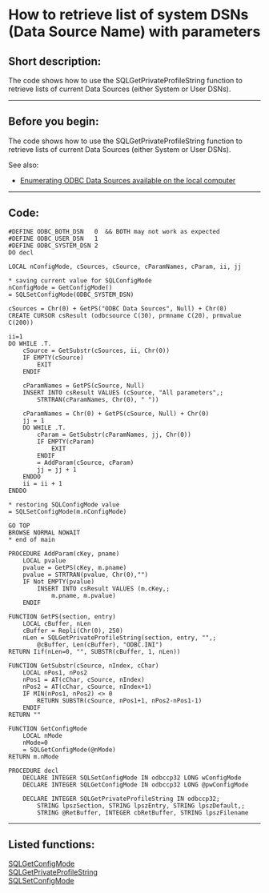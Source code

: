 
# How to retrieve list of system DSNs (Data Source Name) with parameters

## Short description:
The code shows how to use the SQLGetPrivateProfileString function to retrieve lists of current Data Sources (either System or User DSNs).  
***  


## Before you begin:
The code shows how to use the SQLGetPrivateProfileString function to retrieve lists of current Data Sources (either System or User DSNs).  

See also:

* [Enumerating ODBC Data Sources available on the local computer ](sample_284.md)  

  
***  


## Code:
```foxpro  
#DEFINE ODBC_BOTH_DSN   0  && BOTH may not work as expected
#DEFINE ODBC_USER_DSN   1
#DEFINE ODBC_SYSTEM_DSN 2
DO decl

LOCAL nConfigMode, cSources, cSource, cParamNames, cParam, ii, jj

* saving current value for SQLConfigMode
nConfigMode = GetConfigMode()
= SQLSetConfigMode(ODBC_SYSTEM_DSN)

cSources = Chr(0) + GetPS("ODBC Data Sources", Null) + Chr(0)
CREATE CURSOR csResult (odbcsource C(30), prmname C(20), prmvalue C(200))

ii=1
DO WHILE .T.
	cSource = GetSubstr(cSources, ii, Chr(0))
	IF EMPTY(cSource)
		EXIT
	ENDIF

	cParamNames = GetPS(cSource, Null)
	INSERT INTO csResult VALUES (cSource, "All parameters",;
		STRTRAN(cParamNames, Chr(0), " "))

	cParamNames = Chr(0) + GetPS(cSource, Null) + Chr(0)
	jj = 1
	DO WHILE .T.
		cParam = GetSubstr(cParamNames, jj, Chr(0))
		IF EMPTY(cParam)
			EXIT
		ENDIF
		= AddParam(cSource, cParam)
		jj = jj + 1
	ENDDO
	ii = ii + 1
ENDDO

* restoring SQLConfigMode value
= SQLSetConfigMode(m.nConfigMode)

GO TOP
BROWSE NORMAL NOWAIT
* end of main

PROCEDURE AddParam(cKey, pname)
	LOCAL pvalue
	pvalue = GetPS(cKey, m.pname)
	pvalue = STRTRAN(pvalue, Chr(0),"")
	IF Not EMPTY(pvalue)
		INSERT INTO csResult VALUES (m.cKey,;
			m.pname, m.pvalue)
	ENDIF

FUNCTION GetPS(section, entry)
	LOCAL cBuffer, nLen
	cBuffer = Repli(Chr(0), 250)
	nLen = SQLGetPrivateProfileString(section, entry, "",;
		@cBuffer, Len(cBuffer), "ODBC.INI")
RETURN Iif(nLen=0, "", SUBSTR(cBuffer, 1, nLen))

FUNCTION GetSubstr(cSource, nIndex, cChar)
	LOCAL nPos1, nPos2
	nPos1 = AT(cChar, cSource, nIndex)
	nPos2 = AT(cChar, cSource, nIndex+1)
	IF MIN(nPos1, nPos2) <> 0
		RETURN SUBSTR(cSource, nPos1+1, nPos2-nPos1-1)
	ENDIF
RETURN ""

FUNCTION GetConfigMode
	LOCAL nMode
	nMode=0
	= SQLGetConfigMode(@nMode)
RETURN m.nMode

PROCEDURE decl
	DECLARE INTEGER SQLSetConfigMode IN odbccp32 LONG wConfigMode
	DECLARE INTEGER SQLGetConfigMode IN odbccp32 LONG @pwConfigMode

	DECLARE INTEGER SQLGetPrivateProfileString IN odbccp32;
		STRING lpszSection, STRING lpszEntry, STRING lpszDefault,;
		STRING @RetBuffer, INTEGER cbRetBuffer, STRING lpszFilename  
```  
***  


## Listed functions:
[SQLGetConfigMode](../libraries/odbc32/SQLGetConfigMode.md)  
[SQLGetPrivateProfileString](../libraries/odbc32/SQLGetPrivateProfileString.md)  
[SQLSetConfigMode](../libraries/odbc32/SQLSetConfigMode.md)  
